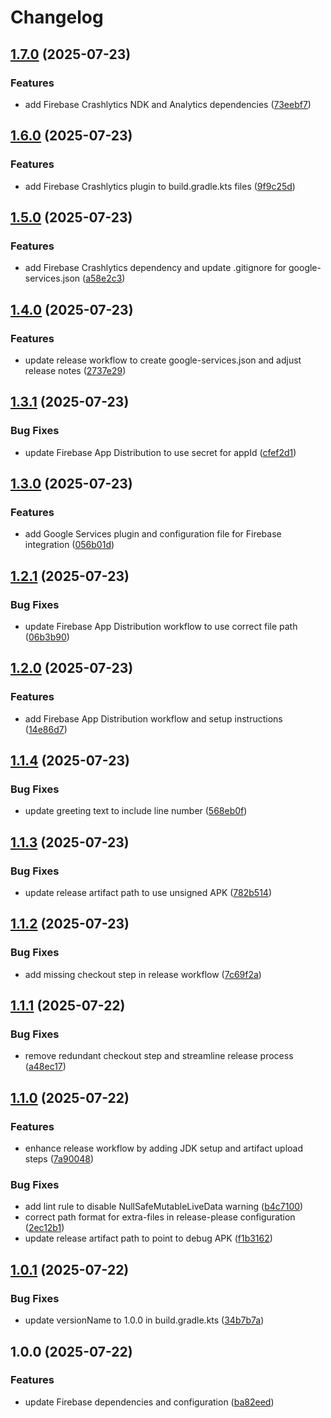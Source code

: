 # Changelog

## [1.7.0](https://github.com/kevinah95/PrototypeFirebaseRelease/compare/v1.6.0...v1.7.0) (2025-07-23)


### Features

* add Firebase Crashlytics NDK and Analytics dependencies ([73eebf7](https://github.com/kevinah95/PrototypeFirebaseRelease/commit/73eebf7315a8087187fc8238fcbd543838dab1c0))

## [1.6.0](https://github.com/kevinah95/PrototypeFirebaseRelease/compare/v1.5.0...v1.6.0) (2025-07-23)


### Features

* add Firebase Crashlytics plugin to build.gradle.kts files ([9f9c25d](https://github.com/kevinah95/PrototypeFirebaseRelease/commit/9f9c25de37b5b12038f6fdde0f439a96865edf2d))

## [1.5.0](https://github.com/kevinah95/PrototypeFirebaseRelease/compare/v1.4.0...v1.5.0) (2025-07-23)


### Features

* add Firebase Crashlytics dependency and update .gitignore for google-services.json ([a58e2c3](https://github.com/kevinah95/PrototypeFirebaseRelease/commit/a58e2c3205abfc5cdde72dd0a97de7051dfc98be))

## [1.4.0](https://github.com/kevinah95/PrototypeFirebaseRelease/compare/v1.3.1...v1.4.0) (2025-07-23)


### Features

* update release workflow to create google-services.json and adjust release notes ([2737e29](https://github.com/kevinah95/PrototypeFirebaseRelease/commit/2737e29f6ea943ca412853bdd27aef29073fbc6d))

## [1.3.1](https://github.com/kevinah95/PrototypeFirebaseRelease/compare/v1.3.0...v1.3.1) (2025-07-23)


### Bug Fixes

* update Firebase App Distribution to use secret for appId ([cfef2d1](https://github.com/kevinah95/PrototypeFirebaseRelease/commit/cfef2d1879f9ec59b5197e5d9e84d3bc4c3cb8e6))

## [1.3.0](https://github.com/kevinah95/PrototypeFirebaseRelease/compare/v1.2.1...v1.3.0) (2025-07-23)


### Features

* add Google Services plugin and configuration file for Firebase integration ([056b01d](https://github.com/kevinah95/PrototypeFirebaseRelease/commit/056b01df40d9a8bc75329065ec27ddd42652debd))

## [1.2.1](https://github.com/kevinah95/PrototypeFirebaseRelease/compare/v1.2.0...v1.2.1) (2025-07-23)


### Bug Fixes

* update Firebase App Distribution workflow to use correct file path ([06b3b90](https://github.com/kevinah95/PrototypeFirebaseRelease/commit/06b3b905e2eed138dc16f9d7c6e1880655cc0e44))

## [1.2.0](https://github.com/kevinah95/PrototypeFirebaseRelease/compare/v1.1.4...v1.2.0) (2025-07-23)


### Features

* add Firebase App Distribution workflow and setup instructions ([14e86d7](https://github.com/kevinah95/PrototypeFirebaseRelease/commit/14e86d78586be1e72565ca8b8c6bfe311e47f292))

## [1.1.4](https://github.com/kevinah95/PrototypeFirebaseRelease/compare/v1.1.3...v1.1.4) (2025-07-23)


### Bug Fixes

* update greeting text to include line number ([568eb0f](https://github.com/kevinah95/PrototypeFirebaseRelease/commit/568eb0f09d19ed789414594d7aaf0cceacd301e5))

## [1.1.3](https://github.com/kevinah95/PrototypeFirebaseRelease/compare/v1.1.2...v1.1.3) (2025-07-23)


### Bug Fixes

* update release artifact path to use unsigned APK ([782b514](https://github.com/kevinah95/PrototypeFirebaseRelease/commit/782b5148b63124464af1945c6a813412b131a73f))

## [1.1.2](https://github.com/kevinah95/PrototypeFirebaseRelease/compare/v1.1.1...v1.1.2) (2025-07-23)


### Bug Fixes

* add missing checkout step in release workflow ([7c69f2a](https://github.com/kevinah95/PrototypeFirebaseRelease/commit/7c69f2a381083918d39ad1422d16c7d3fb6f28f9))

## [1.1.1](https://github.com/kevinah95/PrototypeFirebaseRelease/compare/v1.1.0...v1.1.1) (2025-07-22)


### Bug Fixes

* remove redundant checkout step and streamline release process ([a48ec17](https://github.com/kevinah95/PrototypeFirebaseRelease/commit/a48ec17034fe1cdc51bd8bca0d07ef8824be00c9))

## [1.1.0](https://github.com/kevinah95/PrototypeFirebaseRelease/compare/v1.0.1...v1.1.0) (2025-07-22)


### Features

* enhance release workflow by adding JDK setup and artifact upload steps ([7a90048](https://github.com/kevinah95/PrototypeFirebaseRelease/commit/7a90048024ee085a54c3f883935c47f467cb4123))


### Bug Fixes

* add lint rule to disable NullSafeMutableLiveData warning ([b4c7100](https://github.com/kevinah95/PrototypeFirebaseRelease/commit/b4c7100321887aa744cadcef4823a12cd43163c7))
* correct path format for extra-files in release-please configuration ([2ec12b1](https://github.com/kevinah95/PrototypeFirebaseRelease/commit/2ec12b19e015b57d81cb9c3ca2fe70b4ca99ef64))
* update release artifact path to point to debug APK ([f1b3162](https://github.com/kevinah95/PrototypeFirebaseRelease/commit/f1b3162b73cb57e5a9d30071253c014a3d77246e))

## [1.0.1](https://github.com/kevinah95/PrototypeFirebaseRelease/compare/v1.0.0...v1.0.1) (2025-07-22)


### Bug Fixes

* update versionName to 1.0.0 in build.gradle.kts ([34b7b7a](https://github.com/kevinah95/PrototypeFirebaseRelease/commit/34b7b7a883f4bd64431604ffef25edde27a93dcf))

## 1.0.0 (2025-07-22)


### Features

* update Firebase dependencies and configuration ([ba82eed](https://github.com/kevinah95/PrototypeFirebaseRelease/commit/ba82eed2a8c5384cf46a8684d1c7ef868b814789))

